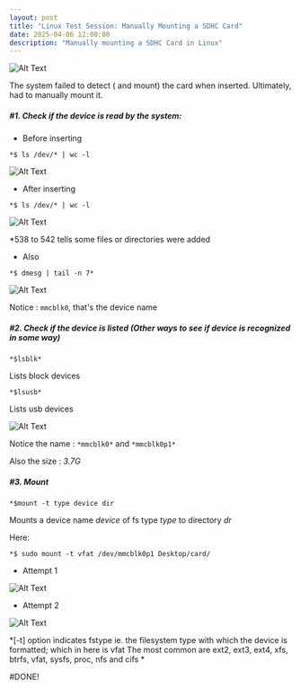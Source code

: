 ```yaml
---
layout: post
title: "Linux Test Session: Manually Mounting a SDHC Card"
date: 2025-04-06 12:00:00
description: "Manually mounting a SDHC Card in Linux"
---
```



![Alt Text](https://dev-to-uploads.s3.amazonaws.com/i/uoxzx0gm8o0d580yip8n.jpg)

The system failed to detect ( and mount) the card when inserted. Ultimately, had to manually mount it.

##### #1. Check if the device is read by the system:

- Before inserting

`*$ ls /dev/* | wc -l`

![Alt Text](https://dev-to-uploads.s3.amazonaws.com/i/mrkd736spkltpaf0ixim.png)

- After inserting

`*$ ls /dev/* | wc -l`

![Alt Text](https://dev-to-uploads.s3.amazonaws.com/i/pc31avlvhn3eepf0f6bt.png)

*538 to 542 tells some files or directories were added

- Also 

`*$ dmesg | tail -n 7*`

![Alt Text](https://dev-to-uploads.s3.amazonaws.com/i/wqyz3ct7u59wvrrk93d2.png)

Notice : `mmcblk0`, that's the device name

##### #2. Check if the device is listed (Other ways to see if device is recognized in some way)

`*$lsblk*`

Lists block devices

`*$lsusb*`

Lists usb devices

![Alt Text](https://dev-to-uploads.s3.amazonaws.com/i/3glisipspwxplsmv17rm.png)

Notice the name : `*mmcblk0*` and `*mmcblk0p1*`

Also the size : *3.7G*

##### #3. Mount

`*$mount -t type device dir`

Mounts a device name *device* of fs type *type* to directory *dr*

Here:

`*$ sudo mount -t vfat /dev/mmcblk0p1 Desktop/card/`

- Attempt 1 

![Alt Text](https://dev-to-uploads.s3.amazonaws.com/i/qs897vv15yohjf09isbb.png)


- Attempt 2

![Alt Text](https://dev-to-uploads.s3.amazonaws.com/i/40j0m7o9oc8xlzbxj3ot.png)


*[-t] option indicates fstype ie. the filesystem type with which the device is formatted; which in here is vfat
The most common are ext2, ext3, ext4, xfs, btrfs, vfat, sysfs, proc, nfs and cifs *


#DONE!

